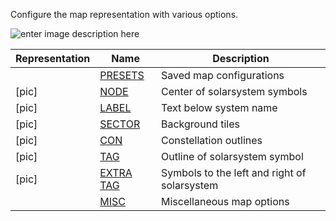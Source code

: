 
Configure the map representation with various options.

![enter image description here](https://raw.githubusercontent.com/Risingson/eedocs/master/docs/images/menus/data-displays.png)

| Representation| Name | Description |
|--|--|--|
| | [PRESETS](https://eedocs.readthedocs.io/en/latest/map/map-options-presets/) | Saved map configurations |
| [pic]| [NODE](https://eedocs.readthedocs.io/en/latest/map/map-options-node/) | Center of solarsystem symbols |
| [pic]| [LABEL](https://eedocs.readthedocs.io/en/latest/map/map-options-label/) | Text below system name|
|[pic]|  [SECTOR](https://eedocs.readthedocs.io/en/latest/map/map-options-sector/) | Background tiles |
|[pic]|  [CON](https://eedocs.readthedocs.io/en/latest/map/map-options-con/) | Constellation outlines |
| [pic]| [TAG](https://eedocs.readthedocs.io/en/latest/map/map-options-tag/) | Outline of solarsystem symbol |
|[pic]|  [EXTRA TAG](https://eedocs.readthedocs.io/en/latest/map/map-options-tag/) | Symbols to the left and right of solarsystem |
| | [MISC](https://eedocs.readthedocs.io/en/latest/map/map-options-misc/) | Miscellaneous map options |
<!--stackedit_data:
eyJoaXN0b3J5IjpbMTU4NTUyMzUyNCwxNzAyNTgzNzE5LDUzOT
gwMDk0MywtOTEwOTUyMzIyXX0=
-->